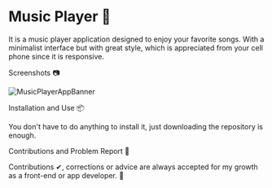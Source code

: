 # Music Player 🎵

  It is a music player application designed to enjoy your favorite songs. With a minimalist interface but with great style, which is appreciated from your cell phone since it is responsive.

Screenshots 📷

  ![MusicPlayerAppBanner](https://github.com/JsonRodriguez/Music-Player/assets/105531721/9ae309bd-89e8-442c-a2fb-0cff318bb3bb)

Installation and Use 📦

  You don't have to do anything to install it, just downloading the repository is enough.

Contributions and Problem Report 🤝

  Contributions ✔, corrections or advice are always accepted for my growth as a front-end or app developer. 💪
